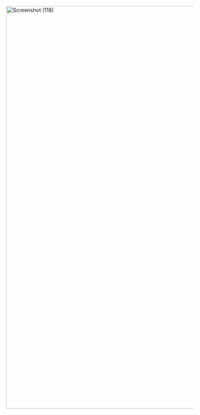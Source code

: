 <img width="1920" height="1080" alt="Screenshot (118)" src="https://github.com/user-attachments/assets/cb662b51-2eeb-40b2-aaf4-dd6df35f5bbf" />
